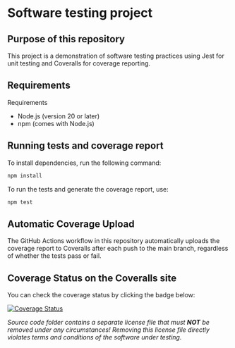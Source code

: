 # Software testing project

## Purpose of this repository
This project is a demonstration of software testing practices using Jest for unit testing and Coveralls for coverage reporting.

## Requirements
Requirements
- Node.js (version 20 or later)
- npm (comes with Node.js)

## Running tests and coverage report
To install dependencies, run the following command:
```bash
npm install
```
To run the tests and generate the coverage report, use:
```bash
npm test
```

## Automatic Coverage Upload
The GitHub Actions workflow in this repository automatically uploads the coverage report to Coveralls after each push to the main branch, regardless of whether the tests pass or fail.

## Coverage Status on the Coveralls site
You can check the coverage status by clicking the badge below:

[![Coverage Status](https://coveralls.io/repos/github/lottaLappalainen/sw-testing-project/badge.svg)](https://coveralls.io/github/lottaLappalainen/sw-testing-project)

_Source code folder contains a separate license file that must **NOT** be removed under any circumstances!
Removing this license file directly violates terms and conditions of the software under testing._
